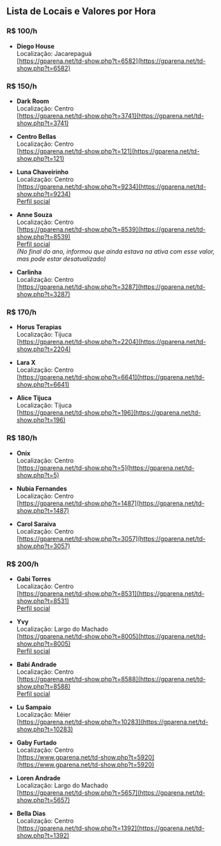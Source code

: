 ## Lista de Locais e Valores por Hora

### R$ 100/h
- **Diego House**  
  Localização: Jacarepaguá  
  [https://gparena.net/td-show.php?t=6582](https://gparena.net/td-show.php?t=6582)

### R$ 150/h
- **Dark Room**  
  Localização: Centro  
  [https://gparena.net/td-show.php?t=3741](https://gparena.net/td-show.php?t=3741)

- **Centro Bellas**  
  Localização: Centro  
  [https://gparena.net/td-show.php?t=121](https://gparena.net/td-show.php?t=121)

- **Luna Chaveirinho**  
  Localização: Centro  
  [https://gparena.net/td-show.php?t=9234](https://gparena.net/td-show.php?t=9234)  
  [Perfil social](https://gparena.net/social-feed-user.php?id=22057)

- **Anne Souza**  
  Localização: Centro  
  [https://gparena.net/td-show.php?t=8539](https://gparena.net/td-show.php?t=8539)  
  [Perfil social](https://gparena.net/social-feed-user.php?id=21445)  
  *(No final do ano, informou que ainda estava na ativa com esse valor, mas pode estar desatualizado)*

- **Carlinha**  
  Localização: Centro  
  [https://gparena.net/td-show.php?t=3287](https://gparena.net/td-show.php?t=3287)

### R$ 170/h
- **Horus Terapias**  
  Localização: Tijuca  
  [https://gparena.net/td-show.php?t=2204](https://gparena.net/td-show.php?t=2204)

- **Lara X**  
  Localização: Centro  
  [https://gparena.net/td-show.php?t=6641](https://gparena.net/td-show.php?t=6641)

- **Alice Tijuca**  
  Localização: Tijuca  
  [https://gparena.net/td-show.php?t=196](https://gparena.net/td-show.php?t=196)

### R$ 180/h
- **Onix**  
  Localização: Centro  
  [https://gparena.net/td-show.php?t=5](https://gparena.net/td-show.php?t=5)

- **Nubia Fernandes**  
  Localização: Centro  
  [https://gparena.net/td-show.php?t=1487](https://gparena.net/td-show.php?t=1487)

- **Carol Saraiva**  
  Localização: Centro  
  [https://gparena.net/td-show.php?t=3057](https://gparena.net/td-show.php?t=3057)

### R$ 200/h
- **Gabi Torres**  
  Localização: Centro  
  [https://gparena.net/td-show.php?t=8531](https://gparena.net/td-show.php?t=8531)  
  [Perfil social](https://gparena.net/social-feed-user.php?id=22276)

- **Yvy**  
  Localização: Largo do Machado  
  [https://gparena.net/td-show.php?t=8005](https://gparena.net/td-show.php?t=8005)  
  [Perfil social](https://gparena.net/social-feed-user.php?id=23882)

- **Babi Andrade**  
  Localização: Centro  
  [https://gparena.net/td-show.php?t=8588](https://gparena.net/td-show.php?t=8588)  
  [Perfil social](https://gparena.net/social-feed-user.php?id=20436)

- **Lu Sampaio**  
  Localização: Méier  
  [https://gparena.net/td-show.php?t=10283](https://gparena.net/td-show.php?t=10283)

- **Gaby Furtado**  
  Localização: Centro  
  [https://www.gparena.net/td-show.php?t=5920](https://www.gparena.net/td-show.php?t=5920)

- **Loren Andrade**  
  Localização: Largo do Machado  
  [https://gparena.net/td-show.php?t=5657](https://gparena.net/td-show.php?t=5657)

- **Bella Dias**  
  Localização: Centro  
  [https://gparena.net/td-show.php?t=1392](https://gparena.net/td-show.php?t=1392)
